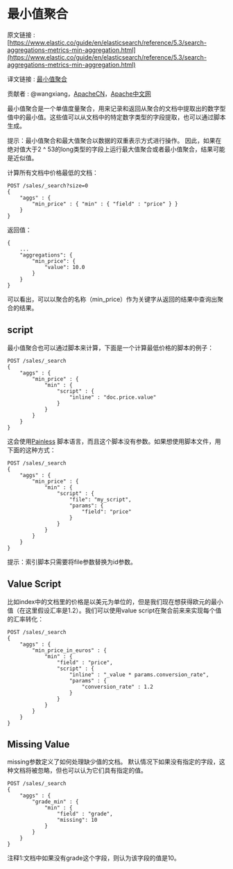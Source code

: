 # 最小值聚合

原文链接 :[https://www.elastic.co/guide/en/elasticsearch/reference/5.3/search-aggregations-metrics-min-aggregation.html](https://www.elastic.co/guide/en/elasticsearch/reference/5.3/search-aggregations-metrics-min-aggregation.html)

译文链接 : [最小值聚合](/pages/viewpage.action?pageId=9405994)

贡献者 : @wangxiang，[ApacheCN](/display/~apachecn)，[Apache中文网](/display/~apachechina)

最小值聚合是一个单值度量聚合，用来记录和返回从聚合的文档中提取出的数字型值中的最小值。这些值可以从文档中的特定数字类型的字段提取，也可以通过脚本生成。

提示：最小值聚合和最大值聚合以数据的双重表示方式进行操作。 因此，如果在绝对值大于2 ^ 53的long类型的字段上运行最大值聚合或者最小值聚合，结果可能是近似值。

计算所有文档中价格最低的文档：

```
POST /sales/_search?size=0
{
    "aggs" : {
        "min_price" : { "min" : { "field" : "price" } }
    }
}
```

返回值：

```
{
    ...
    "aggregations": {
        "min_price": {
            "value": 10.0
        }
    }
}
```

可以看出，可以以聚合的名称（min_price）作为关键字从返回的结果中查询出聚合的结果。

## script

最小值聚合也可以通过脚本来计算，下面是一个计算最低价格的脚本的例子：

```
POST /sales/_search
{
    "aggs" : {
        "min_price" : {
            "min" : {
                "script" : {
                    "inline" : "doc.price.value"
                }
            }
        }
    }
}

```

这会使用[Painless](https://www.elastic.co/guide/en/elasticsearch/reference/current/modules-scripting-painless.html "Painless Scripting Language") 脚本语言，而且这个脚本没有参数。如果想使用脚本文件，用下面的这种方式：

```
POST /sales/_search
{
    "aggs" : {
        "min_price" : {
            "min" : {
                "script" : {
                    "file": "my_script",
                    "params": {
                        "field": "price"
                    }
                }
            }
        }
    }
}
```

提示：索引脚本只需要将file参数替换为id参数。

## Value Script

比如index中的文档里的价格是以美元为单位的，但是我们现在想获得欧元的最小值（在这里假设汇率是1.2）。我们可以使用value script在聚合前来来实现每个值的汇率转化：

```
POST /sales/_search 
{ 
	"aggs" : { 
		"min_price_in_euros" : { 
			"min" : { 
				"field" : "price", 
				"script" : { 
					"inline" : "_value * params.conversion_rate", 
					"params" : { 
						"conversion_rate" : 1.2 
					} 
				} 
			} 
		} 
	} 
}
```

## Missing Value

missing参数定义了如何处理缺少值的文档。 默认情况下如果没有指定的字段，这种文档将被忽略，但也可以认为它们具有指定的值。

```
POST /sales/_search 
{ 
	"aggs" : { 
		"grade_min" : { 
			"min" : { 
				"field" : "grade", 
				"missing": 10  
			} 
		} 
	} 
}
```

注释1:文档中如果没有grade这个字段，则认为该字段的值是10。